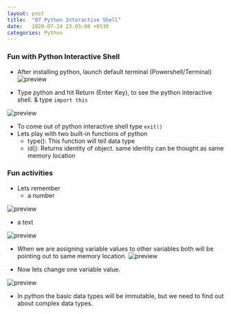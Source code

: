 ```yaml
---
layout: post
title:  "07 Python Interactive Shell"
date:   2020-07-24 23:05:08 +0530
categories: Python
---
```

### Fun with Python Interactive Shell
* After installing python, launch default terminal (Powershell/Terminal)
![preview](../../../../assets/python11.png)

* Type python and hit Return (Enter Key), to see the python interactive shell. & type ```import this```

![preview](../../../../assets/python12.png)

* To come out of python interactive shell type ```exit()```
* Lets play with two built-in functions of python
  * type(): This function will tell data type
  * id(): Returns identity of object. same identity can be thought as same memory location

### Fun activities
* Lets remember
  * a number

![preview](../../../../assets/python13.png)

  * a text

![preview](../../../../assets/python14.png)

* When we are assigning variable values to other variables both will be pointing out to same memory location.
![preview](../../../../assets/python15.png)

* Now lets change one variable value.

![preview](../../../../assets/python16.png)

* In python the basic data types will be immutable, but we need to find out about complex data types.